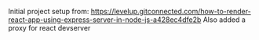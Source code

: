 Initial project setup from: https://levelup.gitconnected.com/how-to-render-react-app-using-express-server-in-node-js-a428ec4dfe2b
Also added a proxy for react devserver
